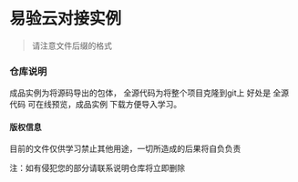 # 易验云对接实例

> 请注意文件后缀的格式

### 仓库说明
成品实例为将源码导出的包体，
全源代码为将整个项目克隆到git上 
好处是 全源代码 可在线预览，成品实例 下载方便导入学习。 

#### 版权信息
目前的文件仅供学习禁止其他用途，一切所造成的后果将自负负责

注：如有侵犯您的部分请联系说明仓库将立即删除
